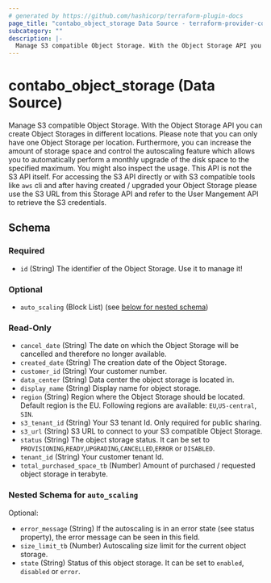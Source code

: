 ```yaml
---
# generated by https://github.com/hashicorp/terraform-plugin-docs
page_title: "contabo_object_storage Data Source - terraform-provider-contabo-sdkv2"
subcategory: ""
description: |-
  Manage S3 compatible Object Storage. With the Object Storage API you can create Object Storages in different locations. Please note that you can only have one Object Storage per location. Furthermore, you can increase the amount of storage space and control the autoscaling feature which allows you to automatically perform a monthly upgrade of the disk space to the specified maximum. You might also inspect the usage. This API is not the S3 API itself. For accessing the S3 API directly or with S3 compatible tools like aws cli and after having created / upgraded your Object Storage please use the S3 URL from this Storage API and refer to the User Mangement API to retrieve the S3 credentials.
---
```


# contabo_object_storage (Data Source)

Manage S3 compatible Object Storage. With the Object Storage API you can create Object Storages in different locations. Please note that you can only have one Object Storage per location. Furthermore, you can increase the amount of storage space and control the autoscaling feature which allows you to automatically perform a monthly upgrade of the disk space to the specified maximum. You might also inspect the usage. This API is not the S3 API itself. For accessing the S3 API directly or with S3 compatible tools like `aws` cli and after having created / upgraded your Object Storage please use the S3 URL from this Storage API and refer to the User Mangement API to retrieve the S3 credentials.



<!-- schema generated by tfplugindocs -->
## Schema

### Required

- `id` (String) The identifier of the Object Storage. Use it to manage it!

### Optional

- `auto_scaling` (Block List) (see [below for nested schema](#nestedblock--auto_scaling))

### Read-Only

- `cancel_date` (String) The date on which the Object Storage will be cancelled and therefore no longer available.
- `created_date` (String) The creation date of the Object Storage.
- `customer_id` (String) Your customer number.
- `data_center` (String) Data center the object storage is located in.
- `display_name` (String) Display name for object storage.
- `region` (String) Region where the Object Storage should be located. Default region is the EU. Following regions are available: `EU`,`US-central`, `SIN`.
- `s3_tenant_id` (String) Your S3 tenant Id. Only required for public sharing.
- `s3_url` (String) S3 URL to connect to your S3 compatible Object Storage.
- `status` (String) The object storage status. It can be set to `PROVISIONING`,`READY`,`UPGRADING`,`CANCELLED`,`ERROR` or `DISABLED`.
- `tenant_id` (String) Your customer tenant Id.
- `total_purchased_space_tb` (Number) Amount of purchased / requested object storage in terabyte.

<a id="nestedblock--auto_scaling"></a>
### Nested Schema for `auto_scaling`

Optional:

- `error_message` (String) If the autoscaling is in an error state (see status property), the error message can be seen in this field.
- `size_limit_tb` (Number) Autoscaling size limit for the current object storage.
- `state` (String) Status of this object storage.  It can be set to `enabled`, `disabled` or `error`.

